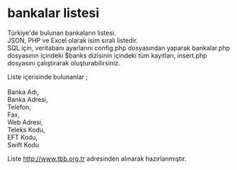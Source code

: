 # bankalar listesi
Türkiye'de bulunan bankaların listesi. <br>
JSON, PHP ve Excel olarak isim sıralı listedir.<br>
SQL için, veritabanı ayarlarını config.php dosyasından yaparak bankalar.php dosyasının içindeki $banks dizisinin içindeki tüm kayıtları, insert.php dosyasını çalıştırarak oluşturabilirsiniz. <br>

Liste içerisinde bulunanlar ;<br><br>
Banka Adı, <br>Banka Adresi, <br>Telefon, <br>Fax, <br>Web Adresi, <br>Teleks Kodu, <br>EFT Kodu, <br>Swift Kodu

Liste http://www.tbb.org.tr adresinden alınarak hazırlanmıştır.
